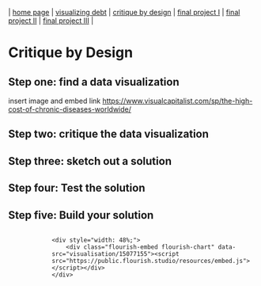 | [home page](https://cmustudent.github.io/tswd-portfolio-templates/) | [visualizing debt](visualizing-government-debt) | [critique by design](critique-by-design) | [final project I](final-project-part-one) | [final project II](final-project-part-two) | [final project III](final-project-part-three) |

# Critique by Design
## Step one: find a data visualization
insert image and embed link
https://www.visualcapitalist.com/sp/the-high-cost-of-chronic-diseases-worldwide/

## Step two: critique the data visualization


## Step three: sketch out a solution


## Step four: Test the solution

## Step five: Build your solution
<div style="display: flex; justify-content: space-between;">
    <div style="width: 48%;">
        <div class="flourish-embed flourish-slope" data-src="visualisation/15077309"><script src="https://public.flourish.studio/resources/embed.js"></script></div>
    </div>
    
    <div style="width: 48%;">
        <div class="flourish-embed flourish-chart" data-src="visualisation/15077155"><script src="https://public.flourish.studio/resources/embed.js"></script></div>
    </div>
</div>

